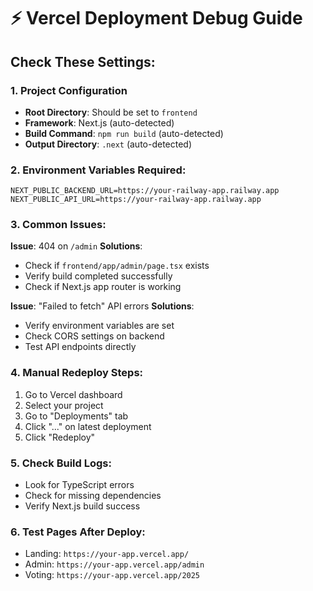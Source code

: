 # ⚡ Vercel Deployment Debug Guide

## Check These Settings:

### 1. Project Configuration
- **Root Directory**: Should be set to `frontend`
- **Framework**: Next.js (auto-detected)
- **Build Command**: `npm run build` (auto-detected)
- **Output Directory**: `.next` (auto-detected)

### 2. Environment Variables Required:
```
NEXT_PUBLIC_BACKEND_URL=https://your-railway-app.railway.app
NEXT_PUBLIC_API_URL=https://your-railway-app.railway.app
```

### 3. Common Issues:

**Issue**: 404 on `/admin`
**Solutions**:
- Check if `frontend/app/admin/page.tsx` exists
- Verify build completed successfully
- Check if Next.js app router is working

**Issue**: "Failed to fetch" API errors
**Solutions**:
- Verify environment variables are set
- Check CORS settings on backend
- Test API endpoints directly

### 4. Manual Redeploy Steps:
1. Go to Vercel dashboard
2. Select your project
3. Go to "Deployments" tab
4. Click "..." on latest deployment
5. Click "Redeploy"

### 5. Check Build Logs:
- Look for TypeScript errors
- Check for missing dependencies
- Verify Next.js build success

### 6. Test Pages After Deploy:
- Landing: `https://your-app.vercel.app/`
- Admin: `https://your-app.vercel.app/admin`
- Voting: `https://your-app.vercel.app/2025`
